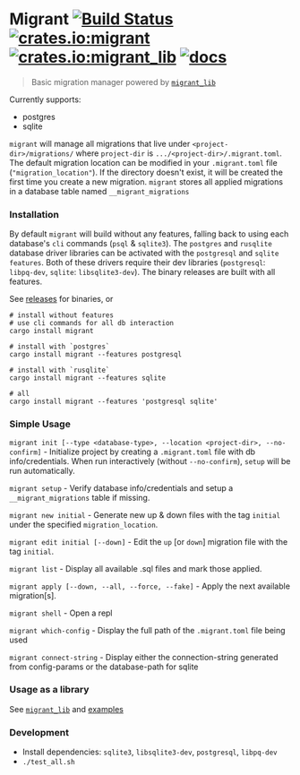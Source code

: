# Migrant [![Build Status](https://travis-ci.org/jaemk/migrant.svg?branch=master)](https://travis-ci.org/jaemk/migrant) [![crates.io:migrant](https://img.shields.io/crates/v/migrant.svg?label=migrant)](https://crates.io/crates/migrant) [![crates.io:migrant_lib](https://img.shields.io/crates/v/migrant_lib.svg?label=migrant_lib)](https://crates.io/crates/migrant_lib) [![docs](https://docs.rs/migrant_lib/badge.svg)](https://docs.rs/migrant_lib)
> Basic migration manager powered by [`migrant_lib`](https://github.com/jaemk/migrant/tree/master/migrant_lib)

Currently supports:
 * postgres
 * sqlite


`migrant` will manage all migrations that live under `<project-dir>/migrations/` where `project-dir` is `.../<project-dir>/.migrant.toml`.
The default migration location can be modified in your `.migrant.toml` file (`"migration_location"`).
If the directory doesn't exist, it will be created the first time you create a new migration.
`migrant` stores all applied migrations in a database table named `__migrant_migrations`


### Installation

By default `migrant` will build without any features, falling back to using each database's `cli` commands (`psql` & `sqlite3`).
The `postgres` and `rusqlite` database driver libraries can be activated with the `postgresql` and `sqlite` `features`.
Both of these drivers require their dev libraries (`postgresql`: `libpq-dev`, `sqlite`: `libsqlite3-dev`).
The binary releases are built with all features.

See [releases](https://github.com/jaemk/migrant/releases) for binaries, or

```shell
# install without features
# use cli commands for all db interaction
cargo install migrant

# install with `postgres`
cargo install migrant --features postgresql

# install with `rusqlite`
cargo install migrant --features sqlite

# all
cargo install migrant --features 'postgresql sqlite'
```

### Simple Usage

`migrant init [--type <database-type>, --location <project-dir>, --no-confirm]` - Initialize project by creating a `.migrant.toml` file with db info/credentials.
When run interactively (without `--no-confirm`), `setup` will be run automatically.

`migrant setup` - Verify database info/credentials and setup a `__migrant_migrations` table if missing.

`migrant new initial` - Generate new up & down files with the tag `initial` under the specified `migration_location`.

`migrant edit initial [--down]` - Edit the `up` [or `down`] migration file with the tag `initial`.

`migrant list` - Display all available .sql files and mark those applied.

`migrant apply [--down, --all, --force, --fake]` - Apply the next available migration[s].

`migrant shell` - Open a repl

`migrant which-config` - Display the full path of the `.migrant.toml` file being used

`migrant connect-string` - Display either the connection-string generated from config-params or the database-path for sqlite


### Usage as a library

See [`migrant_lib`](https://github.com/jaemk/migrant/tree/master/migrant_lib) and [examples](https://github.com/jaemk/migrant/tree/master/migrant_lib/examples)

### Development

- Install dependencies: `sqlite3`, `libsqlite3-dev`, `postgresql`, `libpq-dev`
- `./test_all.sh`

